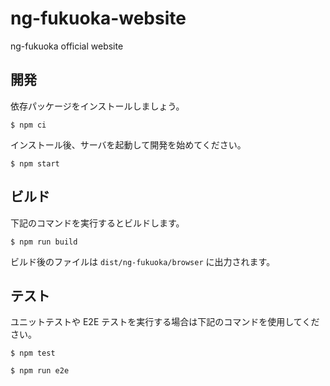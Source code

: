 # ng-fukuoka-website

ng-fukuoka official website

## 開発

依存パッケージをインストールしましょう。

```
$ npm ci
```

インストール後、サーバを起動して開発を始めてください。

```
$ npm start
```

## ビルド

下記のコマンドを実行するとビルドします。

```
$ npm run build
```

ビルド後のファイルは `dist/ng-fukuoka/browser` に出力されます。

## テスト

ユニットテストや E2E テストを実行する場合は下記のコマンドを使用してください。

```
$ npm test
```

```
$ npm run e2e
```
